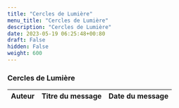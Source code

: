 ```yaml
---
title: "Cercles de Lumière"
menu_title: "Cercles de Lumière"
description: "Cercles de Lumière"
date: 2023-05-19 06:25:48+00:80
draft: False
hidden: False
weight: 600
---
```

### Cercles de Lumière


**Auteur** | **Titre du message** | **Date du message**  
---|---|---
